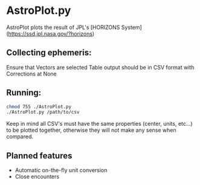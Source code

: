 # AstroPlot.py
AstroPlot plots the result of JPL's [HORIZONS System] (https://ssd.jpl.nasa.gov/?horizons)

## Collecting ephemeris:
Ensure that Vectors are selected
Table output should be in CSV format with Corrections at None

## Running:
```bash
chmod 755 ./AstroPlot.py
./AstroPlot.py /path/to/csv
```

Keep in mind all CSV's must have the same properties (center, units, etc...) to be plotted together, otherwise they will not make any sense when compared.

## Planned features
* Automatic on-the-fly unit conversion
* Close encounters
